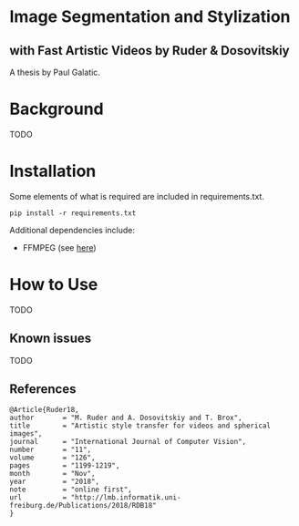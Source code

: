 # Image Segmentation and Stylization
## with Fast Artistic Videos by Ruder & Dosovitskiy
A thesis by Paul Galatic.

# Background

TODO

# Installation

Some elements of what is required are included in requirements.txt.
```
pip install -r requirements.txt
```
Additional dependencies include:
* FFMPEG (see [here](https://www.ffmpeg.org/))

# How to Use

TODO

## Known issues

TODO

## References

```
@Article{Ruder18,
author       = "M. Ruder and A. Dosovitskiy and T. Brox",
title        = "Artistic style transfer for videos and spherical images",
journal      = "International Journal of Computer Vision",
number       = "11",
volume       = "126",
pages        = "1199-1219",
month        = "Nov",
year         = "2018",
note         = "online first",
url          = "http://lmb.informatik.uni-freiburg.de/Publications/2018/RDB18"
}
```